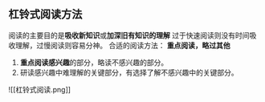 ## 杠铃式阅读方法
阅读的主要目的是**吸收新知识**或**加深旧有知识的理解**
过于快速阅读则没有时间吸收理解，过慢阅读则容易分神。
合适的阅读方法： **重点阅读，略过其他**
1. **重点阅读感兴趣**的部分，略读不感兴趣的部分。
2. 研读感兴趣中难理解的关键部分，有选择了解不感兴趣中的关键部分。

![[杠铃式阅读.png]]

